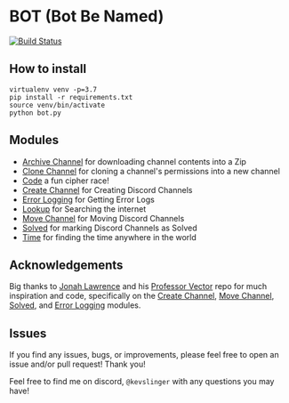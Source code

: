 # BOT (Bot Be Named)
[![Build Status](https://travis-ci.com/kevslinger/DiscordCipherRace.svg?branch=main)](https://travis-ci.com/kevslinger/DiscordCipherRace)

## How to install

```
virtualenv venv -p=3.7
pip install -r requirements.txt
source venv/bin/activate
python bot.py
```


## Modules

- [Archive Channel](./modules/archive_channel) for downloading channel contents into a Zip
- [Clone Channel](./modules/clone_channel) for cloning a channel's permissions into a new channel  
- [Code](./modules/code) a fun cipher race!
- [Create Channel](./modules/create_channel) for Creating Discord Channels
- [Error Logging](./modules/error_logging) for Getting Error Logs
- [Lookup](./modules/lookup) for Searching the internet  
- [Move Channel](./modules/move_channel) for Moving Discord Channels
- [Solved](./modules/solved) for marking Discord Channels as Solved
- [Time](./modules/time) for finding the time anywhere in the world


## Acknowledgements

Big thanks to [Jonah Lawrence](https://github.com/DenverCoder1) and his [Professor Vector](https://github.com/DenverCoder1/professor-vector-discord-bot)
repo for much inspiration and code, specifically on the [Create Channel](https://github.com/kevslinger/DiscordCipherRace/tree/main/modules/create_channel),
[Move Channel](https://github.com/kevslinger/DiscordCipherRace/tree/main/modules/move_channel),
[Solved](https://github.com/kevslinger/DiscordCipherRace/tree/main/modules/solved), and 
[Error Logging](https://github.com/kevslinger/DiscordCipherRace/tree/main/modules/error_logging) modules. 

## Issues

If you find any issues, bugs, or improvements, please feel free to open an issue and/or pull request! Thank you!

Feel free to find me on discord, `@kevslinger` with any questions you may have!
